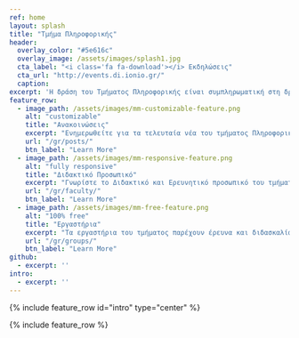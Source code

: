 ```yaml
---
ref: home
layout: splash
title: "Τμήμα Πληροφορικής"
header:
  overlay_color: "#5e616c"
  overlay_image: /assets/images/splash1.jpg
  cta_label: "<i class='fa fa-download'></i> Εκδηλώσεις"
  cta_url: "http://events.di.ionio.gr/"
  caption:
excerpt: 'Η δράση του Τμήματος Πληροφορικής είναι συμπληρωματική στη δράση των αντίστοιχων τμημάτων στον ελλαδικό χώρο και σαφώς προσανατολισμένη σε καινοτόμες εφαρμογές στις κατευθύνσεις των Πληροφοριακών Συστημάτων αλλά και των Ανθρωπιστικών-Κοινωνικών Επιστημών.<br /> <small><a href="/gr/humanistic/">Kατεύθυνση Ανθρωπιστικών-Κοινωνικών Επιστημών </a></small><br /> <small><a href="/gr/systems/">Kατεύθυνση Πληροφοριακών Συστημάτων </a></small><br /><br />'
feature_row:
  - image_path: /assets/images/mm-customizable-feature.png
    alt: "customizable"
    title: "Ανακοινώσεις"
    excerpt: "Ενημερωθείτε για τα τελευταία νέα του τμήματος Πληροφορικής."
    url: "/gr/posts/"
    btn_label: "Learn More"
  - image_path: /assets/images/mm-responsive-feature.png
    alt: "fully responsive"
    title: "Διδακτικό Προσωπικό"
    excerpt: "Γνωρίστε το Διδακτικό και Ερευνητικό προσωπικό του τμήματος Πληροφορικής."
    url: "/gr/faculty/"
    btn_label: "Learn More"
  - image_path: /assets/images/mm-free-feature.png
    alt: "100% free"
    title: "Εργαστήρια"
    excerpt: "Τα εργαστήρια του τμήματος παρέχουν έρευνα και διδασκαλία στην περιοχή της Πληροφορικής"
    url: "/gr/groups/"
    btn_label: "Learn More"
github:
  - excerpt: ''
intro:
  - excerpt: ''
---
```



{% include feature_row id="intro" type="center" %}

{% include feature_row %}
